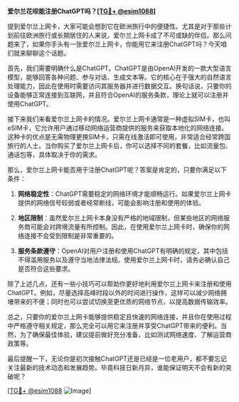 **爱尔兰花呗能注册ChatGPT吗？[[TG💪+ @esim1088](https://t.me/s/esim1088)]**

提到爱尔兰上网卡，大家可能会想到它在欧洲旅行中的便捷性。尤其是对于那些计划前往欧洲旅行或长期居住的人来说，爱尔兰上网卡成了不可或缺的伴侣。那么问题来了，如果你手头有一张爱尔兰上网卡，你能用它来注册ChatGPT吗？今天咱们就来聊聊这个话题。

首先，我们需要明确什么是ChatGPT。ChatGPT是由OpenAI开发的一款大型语言模型，能够回答各种问题、参与对话、生成文本等。它的核心在于强大的自然语言处理能力，因此在使用时需要访问其服务器并进行数据交互。换句话说，只要你的设备能够正常连接到互联网，并且符合OpenAI的服务条款，理论上就可以注册并使用ChatGPT。

接下来我们来看爱尔兰上网卡的情况。爱尔兰上网卡通常是一种虚拟SIM卡，也叫eSIM卡，它允许用户通过移动网络运营商提供的服务来获取本地化的网络连接。这种卡的优点是无需物理更换SIM卡，只需在线激活即可使用，非常适合经常跨国旅行的人士。当你购买了爱尔兰上网卡后，你可以选择不同的套餐，比如流量包、通话包等，具体取决于你的需求。

那么，爱尔兰上网卡能否用于注册ChatGPT呢？答案是肯定的，只要你满足以下条件：

1. **网络稳定性**：ChatGPT需要稳定的网络环境才能顺畅运行。如果爱尔兰上网卡提供的网络信号较弱或者经常断线，可能会影响注册和使用的体验。
   
2. **地区限制**：虽然爱尔兰上网卡本身没有严格的地域限制，但某些地区的网络服务商可能会对跨境流量有所控制。因此，在使用爱尔兰上网卡时，确保你的网络连接不会受到限制是非常重要的。

3. **服务条款遵守**：OpenAI对用户注册和使用ChatGPT有明确的规定，其中包括不得滥用服务以及遵守当地法律法规。使用爱尔兰上网卡时，请务必确认自己是否符合这些要求。

除了上述几点，还有一些小技巧可以帮助你更好地利用爱尔兰上网卡来注册和使用ChatGPT。例如，尽量选择高峰时段以外的时间进行操作，这样可以减少网络拥堵带来的不便；同时也可以尝试切换至更优质的网络节点，以提高数据传输效率。

总之，只要你的爱尔兰上网卡能够提供稳定且快速的网络连接，并且你在使用过程中严格遵守相关规定，那么完全可以用它来注册并享受ChatGPT带来的便利。当然，为了确保最佳体验，建议提前做好充分准备，比如测试网络速度、了解运营商政策等。

最后提醒一下，无论你是初次接触ChatGPT还是已经是一位老用户，都不要忘记关注最新的技术动态和发展趋势。毕竟科技日新月异，谁能保证明天不会有新的突破呢？

[[TG💪+ @esim1088](https://t.me/s/esim1088) ![Image](https://i.postimg.cc/4NQfJmqS/Snipaste-2025-05-13-00-14-12.png)]
